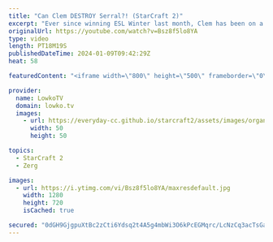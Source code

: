 ```yaml
---
title: "Can Clem DESTROY Serral?! (StarCraft 2)"
excerpt: "Ever since winning ESL Winter last month, Clem has been on a new all-time high. He's destroying all competition left right and center and is looking better than ever before. In this best-of-2 series of top level StarCraft 2 Clem takes on Serral, the highest ranked player in the world. Support my work:"
originalUrl: https://youtube.com/watch?v=Bsz8f5lo8YA
type: video
length: PT18M19S
publishedDateTime: 2024-01-09T09:42:29Z
heat: 58

featuredContent: "<iframe width=\"800\" height=\"500\" frameborder=\"0\" src=\"https://www.youtube.com/embed/Bsz8f5lo8YA\" allow=\"accelerometer; autoplay; encrypted-media; gyroscope; picture-in-picture\" allowfullscreen></iframe>"

provider:
  name: LowkoTV
  domain: lowko.tv
  images:
    - url: https://everyday-cc.github.io/starcraft2/assets/images/organizations/lowko.tv-50x50.jpg
      width: 50
      height: 50

topics:
  - StarCraft 2
  - Zerg

images:
  - url: https://i.ytimg.com/vi/Bsz8f5lo8YA/maxresdefault.jpg
    width: 1280
    height: 720
    isCached: true

secured: "0dGH9GjgpuXtBc2zCti6Ydsq2t4A5g4mbWi3O6kPcEGMqrc/LcNzCq3acTsGa8F2yKqSh9bKKGG7BUwMiIK4FKe6af+OBlf+noTCOPAjKdtFw4pFDKenYnSXPpJ7rh7u89oZ7TguKX7iBXRvpLOChaPlEcf1iH7n4zllo2JjGXaDZIFLHYhdODkYZVlQ1+JUjLXrSdOUf2ir6w7NtcrDaOD4QwuZuPP6cLQ+T7GYXeziv7D+I1c8E/FV/wXA973PDGQWHHlHbGQxHbU/sVfb+4/4QyWuz5GsdP97knfhQb/BzIkWV1ObfjLrrNx1dcqw3Y8gyv551IgliE/SIL9LoV/eAPMLluP9ZfJGe+/bGHvPZ44Sq4uFVrgQzorzHRMDeXOVeOd/WvuQgQZCwHGocGGXtItvEkuFDEFivCCWqjQ=;MrVqgKOEYasbTADrX6S/BQ=="
---
```


